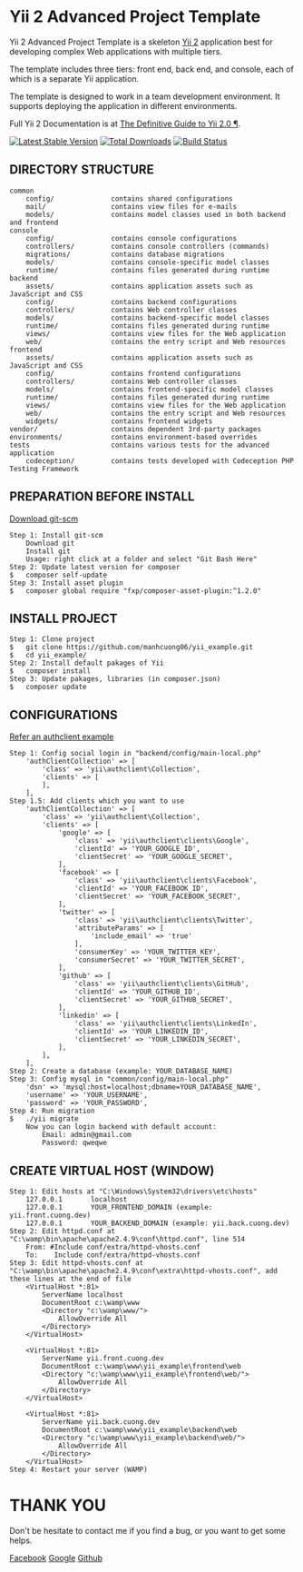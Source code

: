 Yii 2 Advanced Project Template
===============================

Yii 2 Advanced Project Template is a skeleton [Yii 2](http://www.yiiframework.com/) application best for
developing complex Web applications with multiple tiers.

The template includes three tiers: front end, back end, and console, each of which
is a separate Yii application.

The template is designed to work in a team development environment. It supports
deploying the application in different environments.

Full Yii 2 Documentation is at [The Definitive Guide to Yii 2.0 ¶](http://www.yiiframework.com/doc-2.0/guide-index.html).

[![Latest Stable Version](https://poser.pugx.org/yiisoft/yii2-app-advanced/v/stable.png)](https://packagist.org/packages/yiisoft/yii2-app-advanced)
[![Total Downloads](https://poser.pugx.org/yiisoft/yii2-app-advanced/downloads.png)](https://packagist.org/packages/yiisoft/yii2-app-advanced)
[![Build Status](https://travis-ci.org/yiisoft/yii2-app-advanced.svg?branch=master)](https://travis-ci.org/yiisoft/yii2-app-advanced)

DIRECTORY STRUCTURE
-------------------

```
common
    config/              contains shared configurations
    mail/                contains view files for e-mails
    models/              contains model classes used in both backend and frontend
console
    config/              contains console configurations
    controllers/         contains console controllers (commands)
    migrations/          contains database migrations
    models/              contains console-specific model classes
    runtime/             contains files generated during runtime
backend
    assets/              contains application assets such as JavaScript and CSS
    config/              contains backend configurations
    controllers/         contains Web controller classes
    models/              contains backend-specific model classes
    runtime/             contains files generated during runtime
    views/               contains view files for the Web application
    web/                 contains the entry script and Web resources
frontend
    assets/              contains application assets such as JavaScript and CSS
    config/              contains frontend configurations
    controllers/         contains Web controller classes
    models/              contains frontend-specific model classes
    runtime/             contains files generated during runtime
    views/               contains view files for the Web application
    web/                 contains the entry script and Web resources
    widgets/             contains frontend widgets
vendor/                  contains dependent 3rd-party packages
environments/            contains environment-based overrides
tests                    contains various tests for the advanced application
    codeception/         contains tests developed with Codeception PHP Testing Framework
```

PREPARATION BEFORE INSTALL
-------------------
[Download git-scm](https://git-scm.com/downloads)
```
Step 1: Install git-scm
    Download git
    Install git
    Usage: right click at a folder and select "Git Bash Here"
Step 2: Update latest version for composer
$   composer self-update
Step 3: Install asset plugin
$   composer global require "fxp/composer-asset-plugin:^1.2.0"
```

INSTALL PROJECT
-------------------

```
Step 1: Clone project
$   git clone https://github.com/manhcuong06/yii_example.git
$   cd yii_example/
Step 2: Install default pakages of Yii
$   composer install
Step 3: Update pakages, libraries (in composer.json)
$   composer update
```

CONFIGURATIONS
-------------------
[Refer an authclient example](http://www.yiiframework.com/doc-2.0/yii-authclient-clients-facebook.html)
```
Step 1: Config social login in "backend/config/main-local.php"
    'authClientCollection' => [
        'class' => 'yii\authclient\Collection',
        'clients' => [
        ],
    ],
Step 1.5: Add clients which you want to use
    'authClientCollection' => [
        'class' => 'yii\authclient\Collection',
        'clients' => [
            'google' => [
                'class' => 'yii\authclient\clients\Google',
                'clientId' => 'YOUR_GOOGLE_ID',
                'clientSecret' => 'YOUR_GOOGLE_SECRET',
            ],
            'facebook' => [
                'class' => 'yii\authclient\clients\Facebook',
                'clientId' => 'YOUR_FACEBOOK_ID',
                'clientSecret' => 'YOUR_FACEBOOK_SECRET',
            ],
            'twitter' => [
                'class' => 'yii\authclient\clients\Twitter',
                'attributeParams' => [
                    'include_email' => 'true'
                ],
                'consumerKey' => 'YOUR_TWITTER_KEY',
                'consumerSecret' => 'YOUR_TWITTER_SECRET',
            ],
            'github' => [
                'class' => 'yii\authclient\clients\GitHub',
                'clientId' => 'YOUR_GITHUB_ID',
                'clientSecret' => 'YOUR_GITHUB_SECRET',
            ],
            'linkedin' => [
                'class' => 'yii\authclient\clients\LinkedIn',
                'clientId' => 'YOUR_LINKEDIN_ID',
                'clientSecret' => 'YOUR_LINKEDIN_SECRET',
            ],
        ],
    ],
Step 2: Create a database (example: YOUR_DATABASE_NAME)
Step 3: Config mysql in "common/config/main-local.php"
    'dsn' => 'mysql:host=localhost;dbname=YOUR_DATABASE_NAME',
    'username' => 'YOUR_USERNAME',
    'password' => 'YOUR_PASSWORD',
Step 4: Run migration
$   ./yii migrate
    Now you can login backend with default account:
        Email: admin@gmail.com
        Password: qweqwe
```

CREATE VIRTUAL HOST (WINDOW)
-------------------

```
Step 1: Edit hosts at "C:\Windows\System32\drivers\etc\hosts"
    127.0.0.1       localhost
    127.0.0.1       YOUR_FRONTEND_DOMAIN (example: yii.front.cuong.dev)
    127.0.0.1       YOUR_BACKEND_DOMAIN (example: yii.back.cuong.dev)
Step 2: Edit httpd.conf at "C:\wamp\bin\apache\apache2.4.9\conf\httpd.conf", line 514
    From: #Include conf/extra/httpd-vhosts.conf
    To:    Include conf/extra/httpd-vhosts.conf
Step 3: Edit httpd-vhosts.conf at "C:\wamp\bin\apache\apache2.4.9\conf\extra\httpd-vhosts.conf", add these lines at the end of file
    <VirtualHost *:81>
        ServerName localhost
        DocumentRoot c:\wamp\www
        <Directory "c:\wamp\www/">
            AllowOverride All
        </Directory>
    </VirtualHost>

    <VirtualHost *:81>
        ServerName yii.front.cuong.dev
        DocumentRoot c:\wamp\www\yii_example\frontend\web
        <Directory "c:\wamp\www\yii_example\frontend\web/">
            AllowOverride All
        </Directory>
    </VirtualHost>

    <VirtualHost *:81>
        ServerName yii.back.cuong.dev
        DocumentRoot c:\wamp\www\yii_example\backend\web
        <Directory "c:\wamp\www\yii_example\backend\web/">
            AllowOverride All
        </Directory>
    </VirtualHost>
Step 4: Restart your server (WAMP)
```

THANK YOU
===============================

Don't be hesitate to contact me if you find a bug, or you want to get some helps.

[Facebook](https://www.facebook.com/el.nino.505960)
[Google](nguyencuong945@gmail.com)
[Github](https://github.com/manhcuong06)